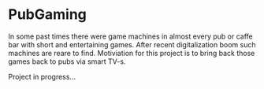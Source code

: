# PubGaming

In some past times there were game machines in almost every pub or caffe bar with short and entertaining games. After recent digitalization boom such machines are reare to find. Motiviation for this project is to bring back those games back to pubs via smart TV-s.

Project in progress...
